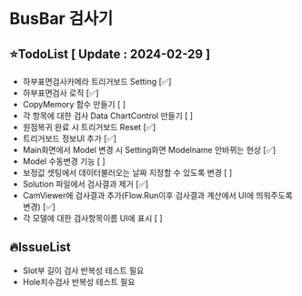 # BusBar 검사기

## ⭐TodoList [ Update : 2024-02-29 ]

- 하부표면검사카메라 트리거보드 Setting [✅]
- 하부표면검사 로직 [✅]
- CopyMemory 함수 만들기 [ ]
- 각 항목에 대한 검사 Data ChartControl 만들기 [ ]
- 원점복귀 완료 시 트리거보드 Reset [✅]
- 트리거보드 정보UI 추가 [✅]
- Main화면에서 Model 변경 시 Setting화면 Modelname 안바뀌는 현상 [✅]
- Model 수동변경 기능 [ ]
- 보정값 셋팅에서 데이터불러오는 날짜 지정할 수 있도록 변경 [ ]
- Solution 파일에서 검사결과 제거 [✅]
- CamViewer에 검사결과 추가(Flow.Run이후 검사결과 계산에서 UI에 띄워주도록 변경) [✅]
- 각 모델에 대한 검사항목이름 UI에 표시 [ ]

## 🔥IssueList

- Slot부 길이 검사 반복성 테스트 필요
- Hole치수검사 반복성 테스트 필요

